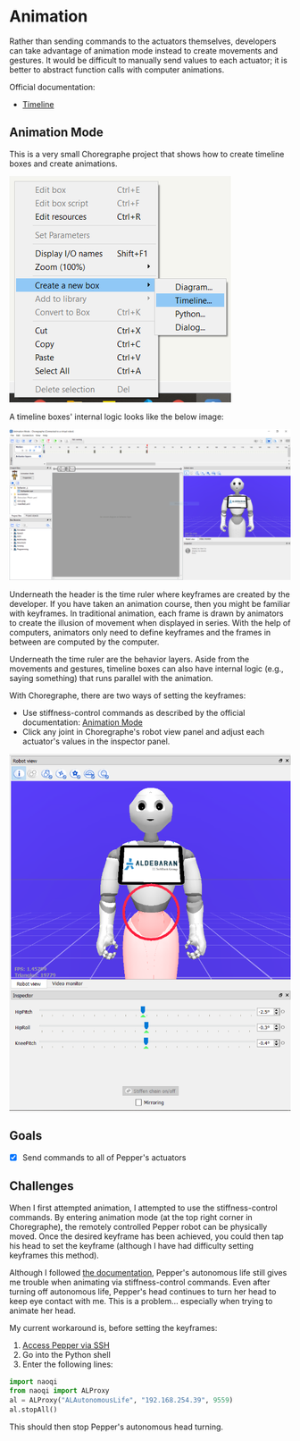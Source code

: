 # Animation

Rather than sending commands to the actuators themselves, developers can take advantage of animation mode instead to create movements and gestures. It would be difficult to manually send values to each actuator; it is better to abstract function calls with computer animations.

Official documentation:

- [Timeline](http://doc.aldebaran.com/2-4/software/choregraphe/panels/timeline_panel.html)

## Animation Mode

This is a very small Choregraphe project that shows how to create timeline boxes and create animations.

![Right Click Options](img/ui-right-click.PNG)

A timeline boxes' internal logic looks like the below image:

![Timeline Panel](img/ui-timeline.PNG)

Underneath the header is the time ruler where keyframes are created by the developer. If you have taken an animation course, then you might be familiar with keyframes. In traditional animation, each frame is drawn by animators to create the illusion of movement when displayed in series. With the help of computers, animators only need to define keyframes and the frames in between are computed by the computer.

Underneath the time ruler are the behavior layers. Aside from the movements and gestures, timeline boxes can also have internal logic (e.g., saying something) that runs parallel with the animation.

With Choregraphe, there are two ways of setting the keyframes:

- Use stiffness-control commands as described by the official documentation: [Animation Mode](http://doc.aldebaran.com/2-4/software/choregraphe/animation_mode.html)
- Click any joint in Choregraphe's robot view panel and adjust each actuator's values in the inspector panel.

![Right-Hand Side Panels](img/ui-right-panels.PNG)

## Goals

- [x] Send commands to all of Pepper's actuators

## Challenges

When I first attempted animation, I attempted to use the stiffness-control commands. By entering animation mode (at the top right corner in Choregraphe), the remotely controlled Pepper robot can be physically moved. Once the desired keyframe has been achieved, you could then tap his head to set the keyframe (although I have had difficulty setting keyframes this method).

Although I followed [the documentation](http://doc.aldebaran.com/2-4/software/choregraphe/animation_mode.html), Pepper's autonomous life still gives me trouble when animating via stiffness-control commands. Even after turning off autonomous life, Pepper's head continues to turn her head to keep eye contact with me. This is a problem... especially when trying to animate her head.

My current workaround is, before setting the keyframes:

1. [Access Pepper via SSH](http://doc.aldebaran.com/2-4/dev/tools/opennao.html)
2. Go into the Python shell
3. Enter the following lines:

```python
import naoqi
from naoqi import ALProxy
al = ALProxy("ALAutonomousLife", "192.168.254.39", 9559)
al.stopAll()
```

This should then stop Pepper's autonomous head turning.
